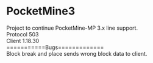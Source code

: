 # PocketMine3
Project to continue PocketMine-MP 3.x line support.<br>
Protocol 503<br>
Client 1.18.30<br>
===========Bugs=============<br>
Block break and place sends wrong block data to client.<br>
